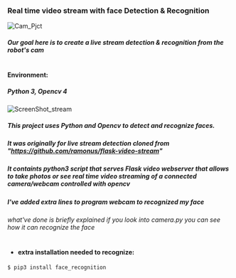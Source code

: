  ### Real time video stream with face Detection & Recognition
 ![Cam_Pjct](https://user-images.githubusercontent.com/49666154/127592259-8eb502ad-0565-48a1-a5f0-f903c1020345.png)

##### Our goal here is to create a live stream detection & recognition from the robot's cam 
#
#### Environment:
##### Python 3, Opencv 4
![ScreenShot_stream](https://user-images.githubusercontent.com/49666154/124705190-40acfd80-dec3-11eb-8d7d-ae8f4b83310c.png)
##### This project uses Python and Opencv to detect and recognize faces. 
##### It was originally for live stream detection cloned from "https://github.com/ramonus/flask-video-stream"
##### It containts python3 script that serves Flask video webserver that allows to take photos or see real time video streaming of a connected camera/webcam controlled with opencv
##### I've added extra lines to program webcam to recognized my face  
###### what've done is briefly explained if you look into camera.py you can see how it can recognize the face 
#
- #### extra installation needed to recognize: 
 ````
$ pip3 install face_recognition 
 ````

